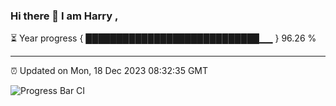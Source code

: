 ### Hi there 👋 I am Harry , 

⏳ Year progress { ████████████████████████████▁▁ } 96.26 %

---

⏰ Updated on Mon, 18 Dec 2023 08:32:35 GMT

![Progress Bar CI](https://github.com/duykhang68/duykhang68/workflows/Progress%20Bar%20CI/badge.svg)
